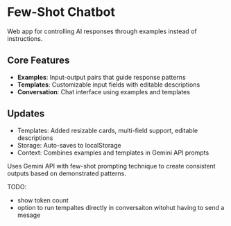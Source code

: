 # Few-Shot Chatbot

Web app for controlling AI responses through examples instead of instructions.

## Core Features

- **Examples**: Input-output pairs that guide response patterns
- **Templates**: Customizable input fields with editable descriptions
- **Conversation**: Chat interface using examples and templates

## Updates

- Templates: Added resizable cards, multi-field support, editable descriptions
- Storage: Auto-saves to localStorage
- Context: Combines examples and templates in Gemini API prompts

Uses Gemini API with few-shot prompting technique to create consistent outputs based on demonstrated patterns. 


TODO: 
- show token count 
- option to run tempaltes directly in conversaiton witohut having to send a mesage 